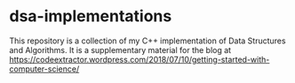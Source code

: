 # dsa-implementations
This repository is a collection of my C++ implementation of Data Structures and Algorithms. It is a supplementary material for the blog at https://codeextractor.wordpress.com/2018/07/10/getting-started-with-computer-science/
